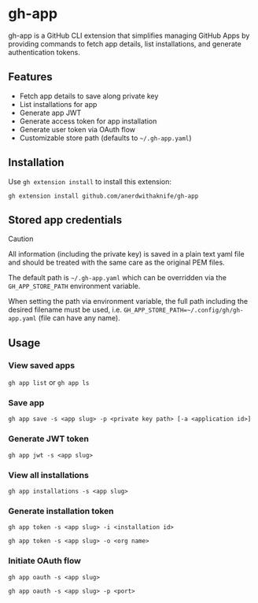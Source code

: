 # gh-app

gh-app is a GitHub CLI extension that simplifies managing GitHub Apps by providing commands to fetch app details, list installations, and generate authentication tokens.

## Features

- Fetch app details to save along private key
- List installations for app
- Generate app JWT
- Generate access token for app installation
- Generate user token via OAuth flow
- Customizable store path (defaults to `~/.gh-app.yaml`)

## Installation

Use `gh extension install` to install this extension: 

```shell
gh extension install github.com/anerdwithaknife/gh-app
```

## Stored app credentials

> [!CAUTION]
> All information (including the private key) is saved in a plain text yaml file and should be treated with the same care as the original PEM files.

The default path is `~/.gh-app.yaml` which can be overridden via the `GH_APP_STORE_PATH` environment variable. 

When setting the path via environment variable, the full path including the desired filename must be used, i.e. `GH_APP_STORE_PATH=~/.config/gh/gh-app.yaml` (file can have any name).

## Usage

### View saved apps

`gh app list` or `gh app ls`

### Save app

`gh app save -s <app slug> -p <private key path> [-a <application id>]`

### Generate JWT token

`gh app jwt -s <app slug>`

### View all installations

`gh app installations -s <app slug>`

### Generate installation token

`gh app token -s <app slug> -i <installation id>`

`gh app token -s <app slug> -o <org name>`

### Initiate OAuth flow

`gh app oauth -s <app slug>`

`gh app oauth -s <app slug> -p <port>`